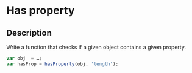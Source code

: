 # Has property

## Description
Write a function that checks if a given object contains a given property.

```js
var obj  = …;
var hasProp = hasProperty(obj, 'length');
```
